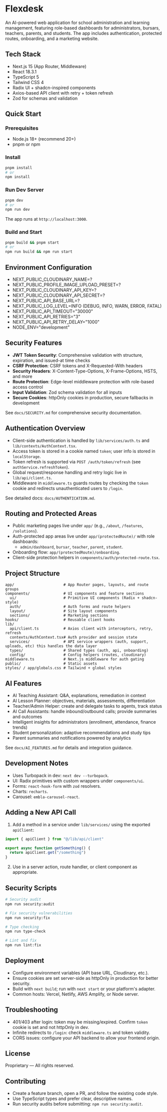 # Flexdesk

An AI-powered web application for school administration and learning management, featuring role-based dashboards for administrators, bursars, teachers, parents, and students. The app includes authentication, protected routes, onboarding, and a marketing website.

## Tech Stack
- Next.js 15 (App Router, Middleware)
- React 18.3.1
- TypeScript 5
- Tailwind CSS 4
- Radix UI + shadcn-inspired components
- Axios-based API client with retry + token refresh
- Zod for schemas and validation

## Quick Start

### Prerequisites
- Node.js 18+ (recommend 20+)
- pnpm or npm

### Install
```bash
pnpm install
# or
npm install
```

### Run Dev Server
```bash
pnpm dev
# or
npm run dev
```
The app runs at `http://localhost:3000`.

### Build and Start
```bash
pnpm build && pnpm start
# or
npm run build && npm run start
```

## Environment Configuration
- NEXT_PUBLIC_CLOUDINARY_NAME=?
- NEXT_PUBLIC_PROFILE_IMAGE_UPLOAD_PRESET=?
- NEXT_PUBLIC_CLOUDINARY_API_KEY=?
- NEXT_PUBLIC_CLOUDINARY_API_SECRET=?
- NEXT_PUBLIC_API_BASE_URL=?
- NEXT_PUBLIC_LOG_LEVEL=INFO (DEBUG, INFO, WARN, ERROR, FATAL)
- NEXT_PUBLIC_API_TIMEOUT="30000"
- NEXT_PUBLIC_API_RETRIES="3"
- NEXT_PUBLIC_API_RETRY_DELAY="1000"
- NODE_ENV="development"

## Security Features
- **JWT Token Security**: Comprehensive validation with structure, expiration, and issued-at time checks
- **CSRF Protection**: CSRF tokens and X-Requested-With headers
- **Security Headers**: X-Content-Type-Options, X-Frame-Options, HSTS, and more
- **Route Protection**: Edge-level middleware protection with role-based access control
- **Input Validation**: Zod schema validation for all inputs
- **Secure Cookies**: httpOnly cookies in production, secure fallbacks in development

See `docs/SECURITY.md` for comprehensive security documentation.

## Authentication Overview
- Client-side authentication is handled by `lib/services/auth.ts` and `lib/contexts/AuthContext.tsx`.
- Access token is stored in a cookie named `token`; user info is stored in `localStorage`.
- Token refresh is supported via `POST /auth/token/refresh` (see `authService.refreshToken`).
- Global request/response handling and retry logic live in `lib/api/client.ts`.
- Middleware in `middleware.ts` guards routes by checking the `token` cookie and redirects unauthenticated users to `/login`.

See detailed docs: `docs/AUTHENTICATION.md`.

## Routing and Protected Areas
- Public marketing pages live under `app/` (e.g., `/about`, `/features`, `/solutions`).
- Auth-protected app areas live under `app/(protectedRoute)/` with role dashboards:
  - `admin/dashboard`, `bursar`, `teacher`, `parent`, `student`.
- Onboarding flow: `app/(protectedRoute)/onboarding`.
- Client-side protection helpers in `components/auth/protected-route.tsx`.

## Project Structure
```
app/                      # App Router pages, layouts, and route groups
components/               # UI components and feature sections
  ui/                     # Primitive UI components (Radix + shadcn-style)
  auth/                   # Auth forms and route helpers
  layout/                 # Site layout components
  sections/               # Marketing sections
hooks/                    # Reusable client hooks
lib/
  api/client.ts           # Axios client with interceptors, retry, refresh
  contexts/AuthContext.tsx# Auth provider and session state
  services/               # API service wrappers (auth, support, uploads, etc) this handles the data layer
  types/                  # Shared types (auth, api, onboarding)
  config/                 # Config helpers (routes, cloudinary)
middleware.ts             # Next.js middleware for auth gating
public/                   # Static assets
styles/ / app/globals.css # Tailwind + global styles
```

## AI Features
- AI Teaching Assistant: Q&A, explanations, remediation in context
- AI Lesson Planner: objectives, materials, assessments, differentiation
- Teacher/Admin Helper: create and delegate tasks to agents, track status
- AI Call Assistants: handle inbound/outbound calls; provide summaries and outcomes
- Intelligent insights for administrators (enrollment, attendance, finance trends)
- Student personalization: adaptive recommendations and study tips
- Parent summaries and notifications powered by analytics

See `docs/AI_FEATURES.md` for details and integration guidance.

## Development Notes
- Uses Turbopack in dev: `next dev --turbopack`.
- UI: Radix primitives with custom wrappers under `components/ui`.
- Forms: `react-hook-form` with `zod` resolvers.
- Charts: `recharts`.
- Carousel: `embla-carousel-react`.

## Adding a New API Call
1. Add a method in a service under `lib/services/` using the exported `apiClient`:
```ts
import { apiClient } from "@/lib/api/client"

export async function getSomething() {
  return apiClient.get("/something")
}
```
2. Use in a server action, route handler, or client component as appropriate.

## Security Scripts
```bash
# Security audit
npm run security:audit

# Fix security vulnerabilities
npm run security:fix

# Type checking
npm run type-check

# Lint and fix
npm run lint:fix
```

## Deployment
- Configure environment variables (API base URL, Cloudinary, etc.).
- Ensure cookies are set server-side as httpOnly in production for better security.
- Build with `next build`; run with `next start` or your platform's adapter.
- Common hosts: Vercel, Netlify, AWS Amplify, or Node server.

## Troubleshooting
- 401/403 after login: token may be missing/expired. Confirm `token` cookie is set and not httpOnly in dev.
- Infinite redirects to `/login`: check `middleware.ts` and token validity.
- CORS issues: configure your API backend to allow your frontend origin.

## License
Proprietary — All rights reserved.

## Contributing
- Create a feature branch, open a PR, and follow the existing code style.
- Use TypeScript types and prefer clear, descriptive names.
- Run security audits before submitting: `npm run security:audit`.
